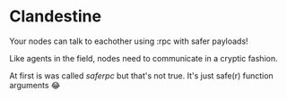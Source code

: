 # Clandestine

Your nodes can talk to eachother using :rpc with safer payloads!

Like agents in the field, nodes need to communicate in a cryptic fashion.

At first is was called _saferpc_ but that's not true. It's just safe(r) function arguments :joy:
